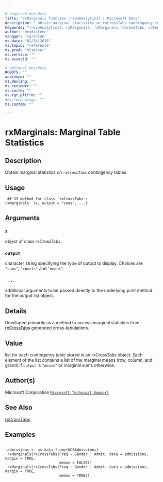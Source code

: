 ```yaml
--- 

# required metadata 
title: "rxMarginals function (revoAnalytics) | Microsoft Docs" 
description: " Obtain marginal statistics on rxCrossTabs contingency tables. " 
keywords: "(revoAnalytics), rxMarginals, rxMarginals.rxCrossTabs, category, models" 
author: "heidisteen" 
manager: "cgronlun" 
ms.date: "01/24/2018" 
ms.topic: "reference" 
ms.prod: "mlserver" 
ms.service: "" 
ms.assetid: "" 

# optional metadata 
ROBOTS: "" 
audience: "" 
ms.devlang: "" 
ms.reviewer: "" 
ms.suite: "" 
ms.tgt_pltfrm: "" 
#ms.technology: "" 
ms.custom: "" 

--- 
```




 # rxMarginals: Marginal Table Statistics 
 ## Description

Obtain marginal statistics on `rxCrossTabs` contingency tables.


 ## Usage

```   
 ## S3 method for class `rxCrossTabs':
rxMarginals  (x, output = "sums", ...)

```

 ## Arguments



 ### `x`
 object of class rxCrossTabs. 



 ### `output`
 character string specifying the type of output to display.  Choices are `"sums"`, `"counts"` and `"means"`. 



 ### ` ...`
 additional arguments to be passed directly to the underlying print method for the output list object. 



 ## Details

Developed primarily as a method to access marginal statistics from
[rxCrossTabs](rxCrossTabs.md) generated cross-tabulations.


 ## Value

list for each contingency table stored in an rxCrossTabs object. Each element
of the list contains a list of the marginal means (row, column, and grand) if
`output` is `"means"` or marginal sums otherwise.

 ## Author(s)
 Microsoft Corporation [`Microsoft Technical Support`](https://go.microsoft.com/fwlink/?LinkID=698556&clcid=0x409)


 ## See Also

[rxCrossTabs](rxCrossTabs.md)

 ## Examples

 ```

  admissions <- as.data.frame(UCBAdmissions)
  rxMarginals(rxCrossTabs(Freq ~ Gender : Admit, data = admissions, margin = TRUE,
                          means = FALSE))
  rxMarginals(rxCrossTabs(Freq ~ Gender : Admit, data = admissions, margin = TRUE,
                          means = TRUE))
```



